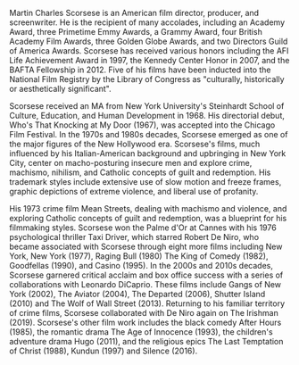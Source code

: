 Martin Charles Scorsese is an American film director, producer, and screenwriter. He is the recipient of many accolades, including an Academy Award, three Primetime Emmy Awards, a Grammy Award, four British Academy Film Awards, three Golden Globe Awards, and two Directors Guild of America Awards. Scorsese has received various honors including the AFI Life Achievement Award in 1997, the Kennedy Center Honor in 2007, and the BAFTA Fellowship in 2012. Five of his films have been inducted into the National Film Registry by the Library of Congress as "culturally, historically or aesthetically significant".Scorsese received an MA from New York University's Steinhardt School of Culture, Education, and Human Development in 1968. His directorial debut, Who's That Knocking at My Door (1967), was accepted into the Chicago Film Festival. In the 1970s and 1980s decades, Scorsese emerged as one of the major figures of the New Hollywood era. Scorsese's films, much influenced by his Italian-American background and upbringing in New York City, center on macho-posturing insecure men and explore crime, machismo, nihilism, and Catholic concepts of guilt and redemption. His trademark styles include extensive use of slow motion and freeze frames, graphic depictions of extreme violence, and liberal use of profanity.His 1973 crime film Mean Streets, dealing with machismo and violence, and exploring Catholic concepts of guilt and redemption, was a blueprint for his filmmaking styles. Scorsese won the Palme d'Or at Cannes with his 1976 psychological thriller Taxi Driver, which starred Robert De Niro, who became associated with Scorsese through eight more films including New York, New York (1977), Raging Bull (1980) The King of Comedy (1982), Goodfellas (1990), and Casino (1995). In the 2000s and 2010s decades, Scorsese garnered critical acclaim and box office success with a series of collaborations with Leonardo DiCaprio. These films include Gangs of New York (2002), The Aviator (2004), The Departed (2006), Shutter Island (2010) and The Wolf of Wall Street (2013). Returning to his familiar territory of crime films, Scorsese collaborated with De Niro again on The Irishman (2019). Scorsese's other film work includes the black comedy After Hours (1985), the romantic drama The Age of Innocence (1993), the children's adventure drama Hugo (2011), and the religious epics The Last Temptation of Christ (1988), Kundun (1997) and Silence (2016).